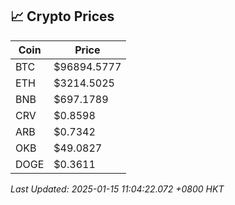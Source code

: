 ## 📈 Crypto Prices

| Coin | Price |
| ---- | ----- |
| BTC | $96894.5777 |
| ETH | $3214.5025 |
| BNB | $697.1789 |
| CRV | $0.8598 |
| ARB | $0.7342 |
| OKB | $49.0827 |
| DOGE | $0.3611 |

_Last Updated: 2025-01-15 11:04:22.072 +0800 HKT_